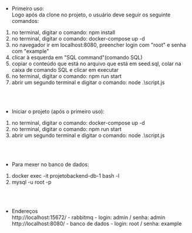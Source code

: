 * Primeiro uso:<br>
Logo após da clone no projeto, o usuário deve seguir os seguinte comandos:
1. no terminal, digitar o comando: npm install
2. no terminal, digitar o comando: docker-compose up -d
3. no navegador ir em localhost:8080, preencher login com "root" e senha com "example"
4. clicar à esquerda em "SQL command"(comando SQL)
5. copiar o conteúdo que está no arquivo que está em seed.sql, colar na caixa de comando SQL e clicar em executar
6. no terminal, digitar o comando: npm run start
7. abrir um segundo terminal e digitar o comando: node .\script.js
<br>
<br>

* Iniciar o projeto (após o primeiro uso):
1. no terminal, digitar o comando: docker-compose up -d
2. no terminal, digitar o comando: npm run start
3. abrir um segundo terminal e digitar o comando: node .\script.js
<br>
<br>

* Para mexer no banco de dados:
1. docker exec -it projetobackend-db-1 bash -l
2. mysql -u root -p
<br>
<br>

* Endereços<br>
http://localhost:15672/ - rabbitmq - login: admin / senha: admin<br>
http://localhost:8080/ - banco de dados - login: root /  senha: example
